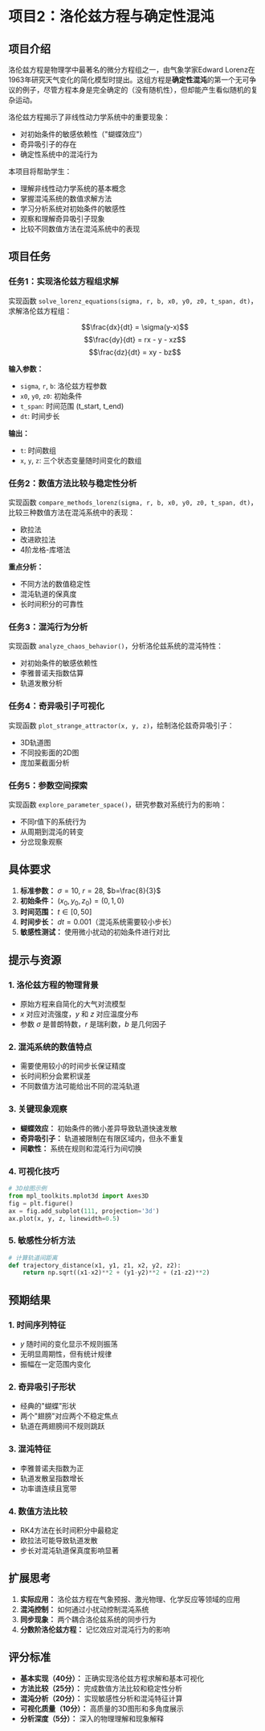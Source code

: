 # 项目2：洛伦兹方程与确定性混沌

## 项目介绍

洛伦兹方程是物理学中最著名的微分方程组之一，由气象学家Edward Lorenz在1963年研究天气变化的简化模型时提出。这组方程是**确定性混沌**的第一个无可争议的例子，尽管方程本身是完全确定的（没有随机性），但却能产生看似随机的复杂运动。

洛伦兹方程揭示了非线性动力学系统中的重要现象：
- 对初始条件的敏感依赖性（"蝴蝶效应"）
- 奇异吸引子的存在
- 确定性系统中的混沌行为

本项目将帮助学生：
- 理解非线性动力学系统的基本概念
- 掌握混沌系统的数值求解方法
- 学习分析系统对初始条件的敏感性
- 观察和理解奇异吸引子现象
- 比较不同数值方法在混沌系统中的表现

## 项目任务

### 任务1：实现洛伦兹方程组求解

实现函数 `solve_lorenz_equations(sigma, r, b, x0, y0, z0, t_span, dt)`，求解洛伦兹方程组：

$$\frac{dx}{dt} = \sigma(y-x)$$
$$\frac{dy}{dt} = rx - y - xz$$
$$\frac{dz}{dt} = xy - bz$$

**输入参数：**
- `sigma`, `r`, `b`: 洛伦兹方程参数
- `x0`, `y0`, `z0`: 初始条件
- `t_span`: 时间范围 (t_start, t_end)
- `dt`: 时间步长

**输出：**
- `t`: 时间数组
- `x`, `y`, `z`: 三个状态变量随时间变化的数组

### 任务2：数值方法比较与稳定性分析

实现函数 `compare_methods_lorenz(sigma, r, b, x0, y0, z0, t_span, dt)`，比较三种数值方法在混沌系统中的表现：
- 欧拉法
- 改进欧拉法
- 4阶龙格-库塔法

**重点分析：**
- 不同方法的数值稳定性
- 混沌轨道的保真度
- 长时间积分的可靠性

### 任务3：混沌行为分析

实现函数 `analyze_chaos_behavior()`，分析洛伦兹系统的混沌特性：
- 对初始条件的敏感依赖性
- 李雅普诺夫指数估算
- 轨道发散分析

### 任务4：奇异吸引子可视化

实现函数 `plot_strange_attractor(x, y, z)`，绘制洛伦兹奇异吸引子：
- 3D轨道图
- 不同投影面的2D图
- 庞加莱截面分析

### 任务5：参数空间探索

实现函数 `explore_parameter_space()`，研究参数对系统行为的影响：
- 不同r值下的系统行为
- 从周期到混沌的转变
- 分岔现象观察

## 具体要求

1. **标准参数：** $\sigma=10$, $r=28$, $b=\frac{8}{3}$
2. **初始条件：** $(x_0, y_0, z_0) = (0, 1, 0)$
3. **时间范围：** $t \in [0, 50]$
4. **时间步长：** $dt = 0.001$（混沌系统需要较小步长）
5. **敏感性测试：** 使用微小扰动的初始条件进行对比

## 提示与资源

### 1. 洛伦兹方程的物理背景
- 原始方程来自简化的大气对流模型
- $x$ 对应对流强度，$y$ 和 $z$ 对应温度分布
- 参数 $\sigma$ 是普朗特数，$r$ 是瑞利数，$b$ 是几何因子

### 2. 混沌系统的数值特点
- 需要使用较小的时间步长保证精度
- 长时间积分会累积误差
- 不同数值方法可能给出不同的混沌轨道

### 3. 关键现象观察
- **蝴蝶效应：** 初始条件的微小差异导致轨道快速发散
- **奇异吸引子：** 轨道被限制在有限区域内，但永不重复
- **间歇性：** 系统在规则和混沌行为间切换

### 4. 可视化技巧
```python
# 3D绘图示例
from mpl_toolkits.mplot3d import Axes3D
fig = plt.figure()
ax = fig.add_subplot(111, projection='3d')
ax.plot(x, y, z, linewidth=0.5)
```

### 5. 敏感性分析方法
```python
# 计算轨道间距离
def trajectory_distance(x1, y1, z1, x2, y2, z2):
    return np.sqrt((x1-x2)**2 + (y1-y2)**2 + (z1-z2)**2)
```

## 预期结果

### 1. 时间序列特征
- $y$ 随时间的变化显示不规则振荡
- 无明显周期性，但有统计规律
- 振幅在一定范围内变化

### 2. 奇异吸引子形状
- 经典的"蝴蝶"形状
- 两个"翅膀"对应两个不稳定焦点
- 轨道在两翅膀间不规则跳跃

### 3. 混沌特征
- 李雅普诺夫指数为正
- 轨道发散呈指数增长
- 功率谱连续且宽带

### 4. 数值方法比较
- RK4方法在长时间积分中最稳定
- 欧拉法可能导致轨道发散
- 步长对混沌轨道保真度影响显著

## 扩展思考

1. **实际应用：** 洛伦兹方程在气象预报、激光物理、化学反应等领域的应用
2. **混沌控制：** 如何通过小扰动控制混沌系统
3. **同步现象：** 两个耦合洛伦兹系统的同步行为
4. **分数阶洛伦兹方程：** 记忆效应对混沌行为的影响

## 评分标准

- **基本实现（40分）：** 正确实现洛伦兹方程求解和基本可视化
- **方法比较（25分）：** 完成数值方法比较和稳定性分析
- **混沌分析（20分）：** 实现敏感性分析和混沌特征计算
- **可视化质量（10分）：** 高质量的3D图形和多角度展示
- **分析深度（5分）：** 深入的物理理解和现象解释